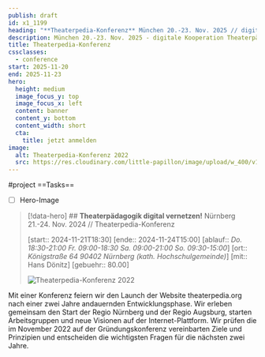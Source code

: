 ```yaml
---
publish: draft
id: x1_1199
heading: "**Theaterpedia-Konferenz** München 20.-23. Nov. 2025 // digitale Kooperation Theaterpädagogik"
description: München 20.-23. Nov. 2025 - digitale Kooperation Theaterpädagogik
title: Theaterpedia-Konferenz
cssclasses:
  - conference
start: 2025-11-20
end: 2025-11-23
hero:
  height: medium
  image_focus_y: top
  image_focus_x: left
  content: banner
  content_y: bottom
  content_width: short
  cta:
    title: jetzt anmelden
image:
  alt: Theaterpedia-Konferenz 2022
  src: https://res.cloudinary.com/little-papillon/image/upload/w_400/v1722972083/dasei/theaterpedia_konferenz_ankuendigung_ycgwkv.jpg
---
```



#project
==Tasks==
- [ ] Hero-Image

> [!data-hero] ## **Theaterpädagogik digital vernetzen!** Nürnberg 21.-24. Nov. 2024 // Theaterpedia-Konferenz
> 
> [start:: 2024-11-21T18:30]
> [ende:: 2024-11-24T15:00]
> [ablauf:: _Do. 18:30-21:00_ _Fr. 09:00-18:30_  _Sa. 09:00-21:00_  _So. 09:30-15:00_]
> [ort:: _Königstraße 64_  _90402 Nürnberg_ _(kath. Hochschulgemeinde)_]
> [mit:: Hans Dönitz]
> [gebuehr:: 80.00]
> 
> ![Theaterpedia-Konferenz 2022](https://dasei.eu/web/image/9835-8a05292f/theaterpedia_konferenz_ankuendigung.jpg?height=800)
> 

<!-- PUBLISH-FROM-HERE -->

Mit einer Konferenz feiern wir den Launch der Website theaterpedia.org nach einer zwei Jahre andauernden Entwicklungsphase. Wir erleben gemeinsam den Start der Regio Nürnberg und der Regio Augsburg, starten Arbeitsgruppen und neue Visionen auf der Internet-Plattform. Wir prüfen die im November 2022 auf der Gründungskonferenz vereinbarten Ziele und Prinzipien und entscheiden die wichtigsten Fragen für die nächsten zwei Jahre.
